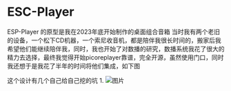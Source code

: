 # ESC-Player

ESP-Player 的原型是我在2023年底开始制作的桌面组合音箱
当时我有两个老旧的设备，一个松下CD机器，一个索尼收音机，都是陪伴我很长时间的，搬家后我希望他们能继续陪伴我，同时，我也开始了对数播的研究，数播系统我花了很大的精力去选择，最终我觉得开始picoreplayer靠谱，完全开源，虽然使用门口，同时我还想于是我花了半年的时间将他们集成，如下图


这个设计有几个自己给自己挖的坑
1.
![图片](https://github.com/user-attachments/assets/75ac60f1-0cad-414d-8e2c-fc86f191100f)
